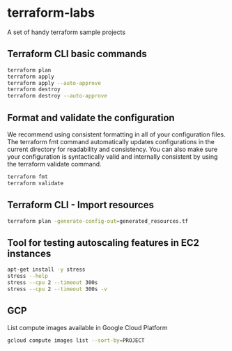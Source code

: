 # terraform-labs
A set of handy terraform sample projects

## Terraform CLI basic commands
````bash
terraform plan
terraform apply
terraform apply --auto-approve
terraform destroy
terraform destroy --auto-approve
````

## Format and validate the configuration
We recommend using consistent formatting in all of your configuration files. The terraform fmt command automatically updates configurations in the current directory for readability and consistency.
You can also make sure your configuration is syntactically valid and internally consistent by using the terraform validate command.
````bash
terraform fmt
terraform validate
````

## Terraform CLI - Import resources
````bash
terraform plan -generate-config-out=generated_resources.tf
````

## Tool for testing autoscaling features in EC2 instances
````bash
apt-get install -y stress
stress --help
stress --cpu 2 --timeout 300s
stress --cpu 2 --timeout 300s -v
````

## GCP
List compute images available in Google Cloud Platform
````bash
gcloud compute images list --sort-by=PROJECT
````